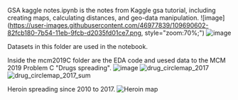 GSA kaggle notes.ipynb is the notes from Kaggle gsa tutorial, including creating maps, calculating distances, and geo-data manipulation.
![image](https://user-images.githubusercontent.com/46977839/109690602-82fcb180-7b54-11eb-9fcb-d2035fd01ce7.png, style="zoom:70%;")
![image](https://user-images.githubusercontent.com/46977839/109690765-af183280-7b54-11eb-9554-86a10e49760b.png)


Datasets in this folder are used in the notebook.

Inside the mcm2019C folder are the EDA code and uesed data to the MCM 2019 Problem C "Drugs spreading". 
![image](https://user-images.githubusercontent.com/46977839/109691159-26e65d00-7b55-11eb-94f5-5775c0418427.png)
![drug_circlemap_2017](https://user-images.githubusercontent.com/46977839/109691422-6c0a8f00-7b55-11eb-8929-4f766c81a62e.JPG)
![drug_circlemap_2017_sum](https://user-images.githubusercontent.com/46977839/109691432-6e6ce900-7b55-11eb-84e1-86f1e7c51eb9.JPG)

Heroin spreading since 2010 to 2017.
![Heroin map](https://user-images.githubusercontent.com/46977839/109691868-e20ef600-7b55-11eb-8b8c-577fa2ffe17d.gif)
